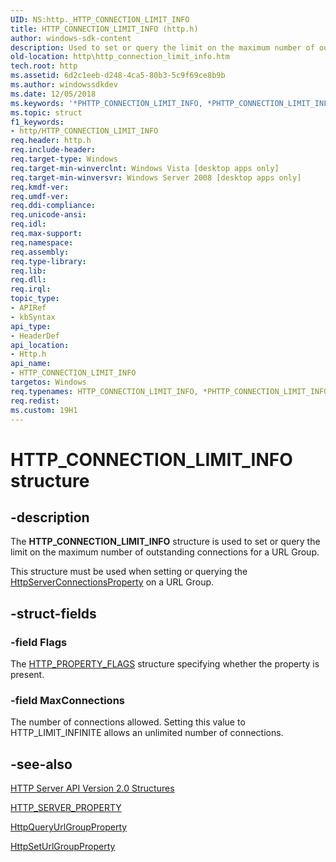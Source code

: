 ```yaml
---
UID: NS:http._HTTP_CONNECTION_LIMIT_INFO
title: HTTP_CONNECTION_LIMIT_INFO (http.h)
author: windows-sdk-content
description: Used to set or query the limit on the maximum number of outstanding connections for a URL Group.
old-location: http\http_connection_limit_info.htm
tech.root: http
ms.assetid: 6d2c1eeb-d248-4ca5-80b3-5c9f69ce8b9b
ms.author: windowssdkdev
ms.date: 12/05/2018
ms.keywords: '*PHTTP_CONNECTION_LIMIT_INFO, *PHTTP_CONNECTION_LIMIT_INFO structure [HTTP], HTTP_CONNECTION_LIMIT_INFO, HTTP_CONNECTION_LIMIT_INFO structure [HTTP], http.http_connection_limit_info, http/*PHTTP_CONNECTION_LIMIT_INFO, http/HTTP_CONNECTION_LIMIT_INFO'
ms.topic: struct
f1_keywords:
- http/HTTP_CONNECTION_LIMIT_INFO
req.header: http.h
req.include-header: 
req.target-type: Windows
req.target-min-winverclnt: Windows Vista [desktop apps only]
req.target-min-winversvr: Windows Server 2008 [desktop apps only]
req.kmdf-ver: 
req.umdf-ver: 
req.ddi-compliance: 
req.unicode-ansi: 
req.idl: 
req.max-support: 
req.namespace: 
req.assembly: 
req.type-library: 
req.lib: 
req.dll: 
req.irql: 
topic_type:
- APIRef
- kbSyntax
api_type:
- HeaderDef
api_location:
- Http.h
api_name:
- HTTP_CONNECTION_LIMIT_INFO
targetos: Windows
req.typenames: HTTP_CONNECTION_LIMIT_INFO, *PHTTP_CONNECTION_LIMIT_INFO
req.redist: 
ms.custom: 19H1
---
```


# HTTP_CONNECTION_LIMIT_INFO structure


## -description


The <b>HTTP_CONNECTION_LIMIT_INFO</b> structure is used to set or query  the limit on the  maximum number of outstanding connections for a URL Group.

 This structure must be used when setting or querying the <a href="https://docs.microsoft.com/windows/desktop/api/http/ne-http-http_server_property">HttpServerConnectionsProperty</a> on a URL Group.


## -struct-fields




### -field Flags

The <a href="https://docs.microsoft.com/windows/desktop/api/http/ns-http-http_property_flags">HTTP_PROPERTY_FLAGS</a> structure specifying whether the property is present.


### -field MaxConnections

The number of connections allowed. Setting this value to HTTP_LIMIT_INFINITE allows an unlimited number of connections.


## -see-also




<a href="https://docs.microsoft.com/windows/desktop/Http/http-server-api-version-2-0-structures">HTTP Server API Version 2.0 Structures</a>



<a href="https://docs.microsoft.com/windows/desktop/api/http/ne-http-http_server_property">HTTP_SERVER_PROPERTY</a>



<a href="https://docs.microsoft.com/windows/desktop/api/http/nf-http-httpqueryurlgroupproperty">HttpQueryUrlGroupProperty</a>



<a href="https://docs.microsoft.com/windows/desktop/api/http/nf-http-httpseturlgroupproperty">HttpSetUrlGroupProperty</a>
 

 

